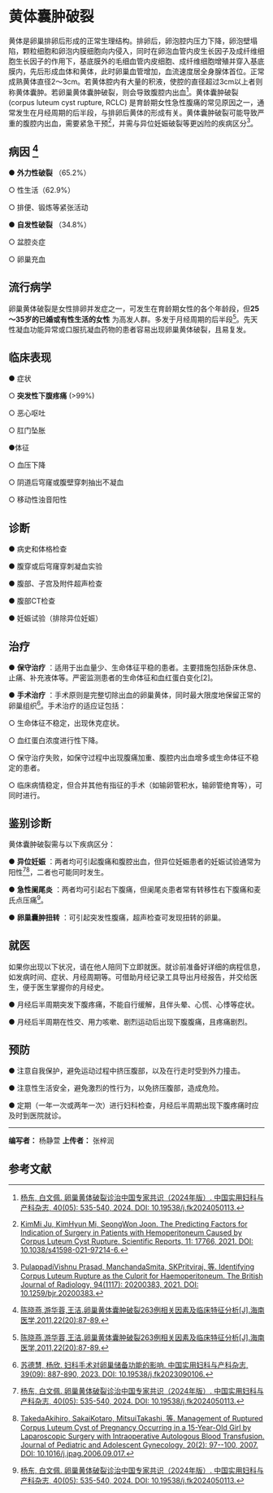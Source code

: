 # **黄体囊肿破裂** 

黄体是卵巢排卵后形成的正常生理结构。排卵后，卵泡腔内压力下降，卵泡壁塌陷，颗粒细胞和卵泡内膜细胞向内侵入，同时在卵泡血管内皮生长因子及成纤维细胞生长因子的作用下，基底膜外的毛细血管内皮细胞、成纤维细胞增殖并穿入基底膜内，先后形成血体和黄体，此时卵巢血管增加，血流速度居全身腺体首位。正常成熟黄体直径2～3cm。若黄体腔内有大量的积液，使腔的直径超过3cm以上者则称黄体囊肿。若卵巢黄体囊肿破裂，则会导致腹腔内出血[^1]。黄体囊肿破裂 (corpus luteum cyst rupture, RCLC) 是育龄期女性急性腹痛的常见原因之一，通常发生在月经周期的后半段，与排卵后黄体的形成有关。黄体囊肿破裂可能导致严重的腹腔内出血，需要紧急干预[^2]，并需与异位妊娠破裂等更凶险的疾病区分[^3]。

## **病因** [^4]

● **外力性破裂** （65.2%）

  ○ 性生活（62.9%）

  ○ 排便、锻炼等紧张活动

● **自发性破裂** （34.8%）

  ○ 盆腔炎症

  ○ 卵巢充血

## **流行病学** 

卵巢黄体破裂是女性排卵并发症之一，可发生在育龄期女性的各个年龄段，但**25～35岁的已婚或有性生活的女性** 为高发人群。多发于月经周期的后半段[^4]。先天性凝血功能异常或口服抗凝血药物的患者容易出现卵巢黄体破裂，且易复发。

## **临床表现** 

● 症状

  ○ **突发性下腹疼痛** (>99%)

  ○ 恶心呕吐
  
  ○ 肛门坠胀

●体征

  ○ 血压下降

  ○ 阴道后穹窿或腹壁穿刺抽出不凝血

  ○ 移动性浊音阳性

## **诊断** 

● 病史和体格检查

● 腹穿或后穹窿穿刺凝血实验

● 腹部、子宫及附件超声检查

● 腹部CT检查

● 妊娠试验（排除异位妊娠）

## **治疗** 

● **保守治疗** ：适用于出血量少、生命体征平稳的患者。主要措施包括卧床休息、止痛、补充液体等。严密监测患者的生命体征和血红蛋白变化[2]。

● **手术治疗** ：手术原则是完整切除出血的卵巢黄体，同时最大限度地保留正常的卵巢组织[^5]。手术治疗的适应证包括：

  ○ 生命体征不稳定，出现休克症状。
 
  ○ 血红蛋白浓度进行性下降。
 
  ○ 保守治疗失败，如保守过程中出现腹痛加重、腹腔内出血增多或生命体征不稳定的患者。
 
  ○ 临床病情稳定，但合并其他有指征的手术（如输卵管积水，输卵管绝育等），可同时进行。

## **鉴别诊断** 

黄体囊肿破裂需与以下疾病区分：

● **异位妊娠** ：两者均可引起腹痛和腹腔出血，但异位妊娠患者的妊娠试验通常为阳性[^1][^6]，二者也可能同时发生。

● **急性阑尾炎** ：两者均可引起右下腹痛，但阑尾炎患者常有转移性右下腹痛和麦氏点压痛[^1]。

● **卵巢囊肿扭转** ：可引起突发性腹痛，超声检查可发现扭转的卵巢。

## **就医** 

如果你出现以下状况，请在他人陪同下立即就医。就诊前准备好详细的病程信息，如发病时间、症状、月经周期等。可借助月经记录工具导出月经报告，并交给医生，便于医生掌握你的月经史。

● 月经后半周期突发下腹疼痛，不能自行缓解，且伴头晕、心慌、心悸等症状。

● 月经后半周期在性交、用力咳嗽、剧烈运动后出现下腹腹痛，且疼痛剧烈。

## **预防** 

● 注意自我保护，避免运动过程中挤压腹部，以及在行走时受到外力撞击。

● 注意性生活安全，避免激烈的性行为，以免挤压腹部，造成危险。

● 定期（一年一次或两年一次）进行妇科检查，月经后半周期出现下腹疼痛时应及时到医院就诊。

---

**编写者：** 杨静萱
**上传者：** 张梓润

## **参考文献** 
[^1]:[杨东, 白文佩. 卵巢黄体破裂诊治中国专家共识（2024年版）. 中国实用妇科与产科杂志, 40(05): 535-540, 2024. DOI: 10.19538/j.fk2024050113.](https://www.sinomed.ac.cn/article.do?ui=2024343054)
[^2]:[KimMi Ju, KimHyun Mi, SeongWon Joon. The Predicting Factors for Indication of Surgery in Patients with Hemoperitoneum Caused by Corpus Luteum Cyst Rupture. Scientific Reports, 11: 17766, 2021. DOI: 10.1038/s41598-021-97214-6.](https://link.springer.com/article/10.1038/s41598-021-97214-6)
[^3]:[PulappadiVishnu Prasad, ManchandaSmita, SKPritviraj, 等. Identifying Corpus Luteum Rupture as the Culprit for Haemoperitoneum. The British Journal of Radiology, 94(1117): 20200383, 2021. DOI: 10.1259/bjr.20200383.](https://pubmed.ncbi.nlm.nih.gov/32822245/)
[^4]:[陈晓燕,游华蓉,王洁.卵巢黄体囊肿破裂263例相关因素及临床特征分析[J].海南医学,2011,22(20):87-89.](https://d.wanfangdata.com.cn/periodical/ChVQZXJpb2RpY2FsQ0hJMjAyNTA2MjISEWhhaW5hbnl4MjAxMTIwMDQwGgh0b244cGhjMw%3D%3D)
[^5]:[苏德慧, 杨欣. 妇科手术对卵巢储备功能的影响. 中国实用妇科与产科杂志, 39(09): 887-890, 2023. DOI: 10.19538/j.fk2023090106.](https://d.wanfangdata.com.cn/periodical/ChVQZXJpb2RpY2FsQ0hJMjAyNTA2MjISFHpnc3lma3lja3p6MjAyMzA5MDA3GghkNnFwODZoZA%3D%3D)
[^6]:[TakedaAkihiro, SakaiKotaro, MitsuiTakashi, 等. Management of Ruptured Corpus Luteum Cyst of Pregnancy Occurring in a 15-Year-Old Girl by Laparoscopic Surgery with Intraoperative Autologous Blood Transfusion. Journal of Pediatric and Adolescent Gynecology, 20(2): 97--100, 2007. DOI: 10.1016/j.jpag.2006.09.017.](https://pubmed.ncbi.nlm.nih.gov/17418394/)















